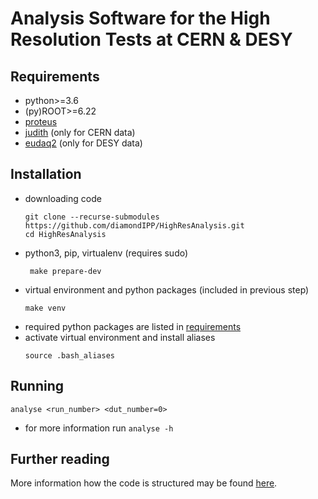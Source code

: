 # Analysis Software for the High Resolution Tests at CERN & DESY

## Requirements
 - python>=3.6
 - (py)ROOT>=6.22
 - [proteus](https://github.com/diamondIPP/proteus)
 - [judith](https://github.com/diamondIPP/judith) (only for CERN data)
 - [eudaq2](https://github.com/diamondIPP/eudaq-2) (only for DESY data)

## Installation
 - downloading code
   ```shell 
   git clone --recurse-submodules https://github.com/diamondIPP/HighResAnalysis.git 
   cd HighResAnalysis
   ```
 - python3, pip, virtualenv (requires sudo)
   ```shell 
    make prepare-dev 
   ```
 - virtual environment and python packages (included in previous step)
    ```shell
    make venv
   ```
 - required python packages are listed in [requirements](requirements.txt)
 - activate virtual environment and install aliases
    ```shell
   source .bash_aliases
   ```

## Running
 ```shell
analyse <run_number> <dut_number=0>
```
 - for more information run  ``` analyse -h ```

## Further reading
More information how the code is structured may be found [here](src/README.md).